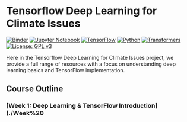 # Tensorflow Deep Learning for Climate Issues

[![Binder](https://mybinder.org/badge_logo.svg)](https://mybinder.org/v2/gh/Fantayo/Tensorflow-DeepLearning-ClimateChange/HEAD)
[![Jupyter Notebook](https://img.shields.io/badge/Launch-Jupyter%20Notebook-blue.svg)](https://nbviewer.org/github/Fantayo/Tensorflow-DeepLearning-ClimateChange/tree/main/)
[![TensorFlow](https://img.shields.io/badge/TensorFlow-2.x-green.svg)](https://www.tensorflow.org/)
[![Python](https://img.shields.io/badge/Python-3.x-blue.svg)](https://www.python.org/)
[![Transformers](https://img.shields.io/badge/Transformers-2.8.0-orange)](https://huggingface.co/transformers/)
[![License: GPL v3](https://img.shields.io/badge/License-GPLv3-blue.svg)](https://www.gnu.org/licenses/gpl-3.0)


Here in the Tensorflow Deep Learning for Climate Issues project, we provide a full range of resources with a focus on understanding deep learning basics and TensorFlow implementation.

## Course Outline

### [Week 1: Deep Learning & TensorFlow Introduction](./Week%20